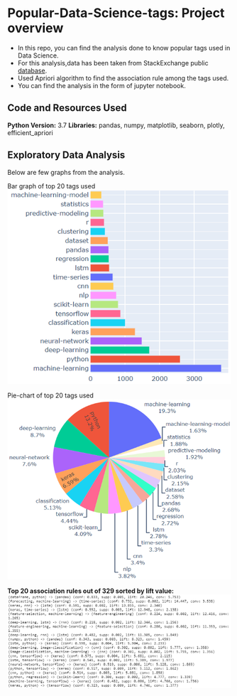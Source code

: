 # Popular-Data-Science-tags: Project overview

- In this repo, you can find the analysis done to know popular tags used in Data Science. 
- For this analysis,data has been taken from StackExchange public [database](https://data.stackexchange.com/datascience/query/new).
- Used Apriori algorithm to find the association rule among the tags used. 
- You can find the analysis in the form of jupyter notebook.



## Code and Resources Used
**Python Version:** 3.7
**Libraries:** pandas, numpy, matplotlib, seaborn, plotly, efficient_apriori


## Exploratory Data Analysis
Below are few graphs from the analysis.

Bar graph of top 20 tags used
![alt text](https://github.com/Mattobad/Data-Analysis/blob/master/Popular-Data-Science-Tags/bargraph_tags_updated.PNG "Count of top 20 Data Science tags")
<br/>

Pie-chart of top 20 tags used
![alt text](https://github.com/Mattobad/Data-Analysis/blob/master/Popular-Data-Science-Tags/pie_tags.PNG "Percentage of top 20 Data Science tags")
<br/>

**Top 20 association rules out of 329 sorted by lift value:**
![alt text](https://github.com/Mattobad/Data-Analysis/blob/master/Popular-Data-Science-Tags/association_rules.PNG "Top 20 rules out of 329 sorted by lift")
